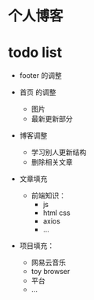 # 个人博客

# todo list
- footer 的调整
- 首页 的调整
  - 图片
  - 最新更新部分
- 博客调整
  - 学习别人更新结构
  - 删除相关文章

- 文章填充
  - 前端知识：
    - js
    - html css
    - axios
    - ...
- 项目填充：
  - 网易云音乐
  - toy browser
  - 平台
  - ...